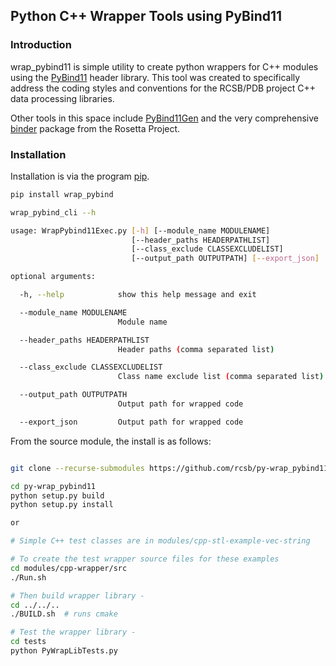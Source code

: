 ## Python C++ Wrapper Tools using PyBind11

### Introduction

wrap_pybind11 is simple utility to create python wrappers for C++ modules
using the [PyBind11](https://github.com/pybind/pybind11) header library.
This tool was created to specifically address the coding styles and conventions
for the RCSB/PDB project C++ data processing libraries.

Other tools in this space include [PyBind11Gen](https://github.com/virtuald/pybind11gen) and
the very comprehensive [binder](https://github.com/RosettaCommons/binder) package from the Rosetta Project.


### Installation

Installation is via the program [pip](https://pypi.python.org/pypi/pip).

```bash
pip install wrap_pybind
```

```bash
wrap_pybind_cli --h

usage: WrapPybind11Exec.py [-h] [--module_name MODULENAME]
                           [--header_paths HEADERPATHLIST]
                           [--class_exclude CLASSEXCLUDELIST]
                           [--output_path OUTPUTPATH] [--export_json]

optional arguments:

  -h, --help            show this help message and exit

  --module_name MODULENAME
                        Module name

  --header_paths HEADERPATHLIST
                        Header paths (comma separated list)

  --class_exclude CLASSEXCLUDELIST
                        Class name exclude list (comma separated list)

  --output_path OUTPUTPATH
                        Output path for wrapped code

  --export_json         Output path for wrapped code

```

From the source module, the install is as follows:

```bash

git clone --recurse-submodules https://github.com/rcsb/py-wrap_pybind11.git

cd py-wrap_pybind11
python setup.py build
python setup.py install

or

# Simple C++ test classes are in modules/cpp-stl-example-vec-string

# To create the test wrapper source files for these examples
cd modules/cpp-wrapper/src
./Run.sh

# Then build wrapper library -
cd ../../..
./BUILD.sh  # runs cmake

# Test the wrapper library -
cd tests
python PyWrapLibTests.py

```